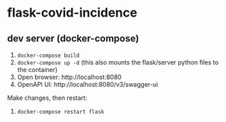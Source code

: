# flask-covid-incidence

## dev server (docker-compose)

1. `docker-compose build`
1. `docker-compose up -d` (this also mounts the flask/server python files to the container)
1. Open browser: http://localhost:8080
1. OpenAPI UI: http://localhost:8080/v3/swagger-ui

Make changes, then restart:

1. `docker-compose restart flask`
